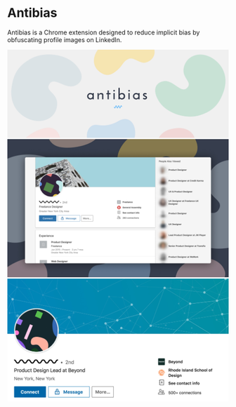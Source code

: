 # Antibias
Antibias is a Chrome extension designed to reduce implicit bias by obfuscating profile images on LinkedIn.

![Header Image](images/marquee-promo-tile.jpg)
![Hero Screenshot](images/screenshot.jpg)
![Close Up Screenshot](images/app-screenshot.jpg)

